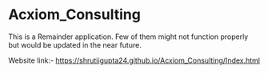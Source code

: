 # Acxiom_Consulting
This is a Remainder application.
Few of them might not function properly but would be updated in the near future.


Website link:- https://shrutiigupta24.github.io/Acxiom_Consulting/Index.html
